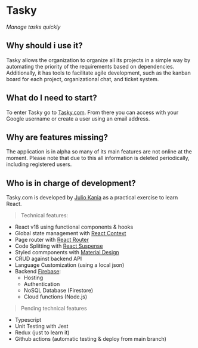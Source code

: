 # Tasky
*Manage tasks quickly*

## Why should i use it?
Tasky allows the organization to organize all its projects in a simple way by automating the priority of the requirements based on dependencies.
Additionally, it has tools to facilitate agile development, such as the kanban board for each project, organizational chat, and ticket system.

## What do I need to start?
To enter Tasky go to [Tasky.com](reactapptesting-4bfbb.web.app). From there you can access with your Google username or create a user using an email address.

## Why are features missing?
The application is in alpha so many of its main features are not online at the moment. Please note that due to this all information is deleted periodically, including registered users.

## Who is in charge of development?
Tasky.com is developed by [Julio Kania](linkedin.com/in/juliokania) as a practical exercise to learn React.

> Technical features:
- React v18 using functional components & hooks
- Global state management with [React Context](https://es.reactjs.org/docs/context.html)
- Page router with [React Router](https://v5.reactrouter.com/)
- Code Splitting with [React Suspense](https://17.reactjs.org/docs/concurrent-mode-suspense.html)
- Styled commponents with [Material Design](https://v4.mui.com/)
- CRUD against backend API
- Language Customization (using a local json)
- Backend [Firebase](https://firebase.google.com/):
  - Hosting 
  - Authentication 
  - NoSQL Database (Firestore)
  - Cloud functions (Node.js) 


> Pending technical features
- Typescript
- Unit Testing with Jest
- Redux (just to learn it) 
- Github actions (automatic testing & deploy from main branch)
